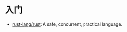 # 入门

*   [rust-lang/rust](https://github.com/rust-lang/rust): A safe, concurrent, practical language.